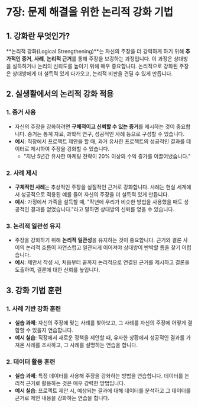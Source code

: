 

# 7장: 문제 해결을 위한 논리적 강화 기법

## 1. 강화란 무엇인가?

**논리적 강화(Logical Strengthening)**는 자신의 주장을 더 강력하게 하기 위해 **추가적인 증거**, **사례**, **논리적 근거**를 통해 주장을 보강하는 과정입니다. 이 과정은 상대방을 설득하거나 논리의 신뢰도를 높이기 위해 매우 중요합니다. 논리적으로 강화된 주장은 상대방에게 더 설득력 있게 다가오고, 논리적 비판을 견딜 수 있게 만듭니다.

## 2. 실생활에서의 논리적 강화 적용

### 1. 증거 사용

* 자신의 주장을 강화하려면 **구체적이고 신뢰할 수 있는 증거**를 제시하는 것이 중요합니다. 증거는 통계 자료, 과학적 연구, 성공적인 사례 등으로 구성할 수 있습니다.
* **예시**: 직장에서 프로젝트 제안을 할 때, 과거 유사한 프로젝트의 성공적인 결과를 데이터로 제시하여 주장을 강화할 수 있습니다.
   * "지난 5년간 유사한 마케팅 전략이 20% 이상의 수익 증가를 이끌어냈습니다."

### 2. 사례 제시

* **구체적인 사례**는 추상적인 주장을 실질적인 근거로 강화합니다. 사례는 현실 세계에서 성공적으로 적용된 예를 들어 자신의 주장을 더 설득력 있게 만듭니다.
* **예시**: 가정에서 가족을 설득할 때, "작년에 우리가 비슷한 방법을 사용했을 때도 성공적인 결과를 얻었습니다."라고 말하면 상대방의 신뢰를 얻을 수 있습니다.

### 3. 논리적 일관성 유지

* 주장을 강화하기 위해 **논리적 일관성**을 유지하는 것이 중요합니다. 근거와 결론 사이의 논리적 흐름이 자연스럽고 일관되게 이어져야 상대방이 반박할 틈을 찾기 어렵습니다.
* **예시**: 제안서 작성 시, 처음부터 끝까지 논리적으로 연결된 근거를 제시하고 결론을 도출하여, 결론에 대한 신뢰를 높입니다.

## 3. 강화 기법 훈련

### 1. 사례 기반 강화 훈련

* **실습 과제**: 자신의 주장에 맞는 사례를 찾아보고, 그 사례를 자신의 주장에 어떻게 결합할 수 있을지 연습합니다.
* **예시 실습**: 직장에서 새로운 정책을 제안할 때, 유사한 상황에서 성공적인 결과를 가져온 사례를 조사하고, 그 사례를 설명하는 연습을 합니다.

### 2. 데이터 활용 훈련

* **실습 과제**: 특정 데이터를 사용해 주장을 강화하는 방법을 연습합니다. 데이터를 논리적 근거로 활용하는 것은 매우 강력한 방법입니다.
* **예시 실습**: 프로젝트 제안 시, 예상되는 결과에 대해 데이터를 분석하고 그 데이터를 근거로 제안 내용을 강화하는 연습을 합니다.

